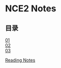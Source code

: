 # **NCE2 Notes**  
## **目录**  
[01](https://github.com/moodHappy/HelloWorld/blob/master/NCE%20notes%20md%2F01.md)  
[02](https://github.com/moodHappy/HelloWorld/blob/master/NCE%20notes%20md%2F02.md)  
[03](https://github.com/moodHappy/HelloWorld/blob/master/NCE%20notes%20md%2F03.md)  



[Reading Notes](https://github.com/moodHappy/HelloWorld/blob/master/Reading%20notes.md)  


